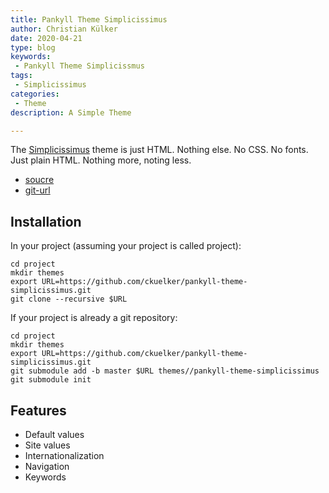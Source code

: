 ```yaml
---
title: Pankyll Theme Simplicissimus
author: Christian Külker
date: 2020-04-21
type: blog
keywords:
 - Pankyll Theme Simplicissmus
tags:
 - Simplicissimus
categories:
 - Theme
description: A Simple Theme

---
```


The [Simplicissimus] theme is just HTML. Nothing else. No CSS. No fonts. Just
plain HTML. Nothing more, noting less.

* [soucre](https://github.com/ckuelker/pankyll-theme-simplicissimus/)
* [git-url](https://github.com/ckuelker/pankyll-theme-simplicissimus.git)

## Installation

In your project (assuming your project is called project):

```shell
cd project
mkdir themes
export URL=https://github.com/ckuelker/pankyll-theme-simplicissimus.git
git clone --recursive $URL
```

If your project is already a git repository:

```shell
cd project
mkdir themes
export URL=https://github.com/ckuelker/pankyll-theme-simplicissimus.git
git submodule add -b master $URL themes//pankyll-theme-simplicissimus
git submodule init
```

## Features

* Default values
* Site values
* Internationalization
* Navigation
* Keywords

[Simplicissimus]: /en_US/Pankyll-Themes/pankyll-theme-simplicissimus.html
